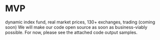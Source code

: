 # MVP
dynamic index fund, real market prices, 130+ exchanges, trading (coming soon)
We will make our code open source as soon as business-viably possible. For now, please see the attached code output samples.
